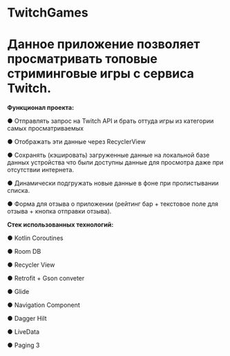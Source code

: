 # TwitchGames
# Данное приложение позволяет просматривать топовые стриминговые игры с сервиса Twitch.


**Функционал проекта:**

● Отправлять запрос на Twitch API и брать оттуда игры из категории самых просматриваемых

● Отображать эти данные через RecyclerView 

● Сохранять (кэшировать) загруженные данные на локальной базе данных устройства что были доступны данные для просмотра даже при отсутствии интернета.

● Динамически подгружать новые данные в фоне при пролистывании списка.

● Форма для отзыва о приложении (рейтинг бар + текстовое поле для отзыва + кнопка отправки отзыва).

**Стек использованных технологий:**

● Kotlin Coroutines

● Room DB

● Recycler View

● Retrofit + Gson conveter

● Glide

● Navigation Component

● Dagger Hilt

● LiveData

● Paging 3
